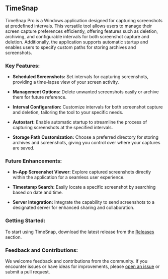 
## TimeSnap

TimeSnap Pro is a Windows application designed for capturing screenshots at predefined intervals. This versatile tool allows users to manage their screen capture preferences efficiently, offering features such as deletion, archiving, and configurable intervals for both screenshot capture and deletion. Additionally, the application supports automatic startup and enables users to specify custom paths for storing archives and screenshots.

### Key Features:

- **Scheduled Screenshots:**
  Set intervals for capturing screenshots, providing a time-lapse view of your screen activity.

- **Management Options:**
  Delete unwanted screenshots easily or archive them for future reference.

- **Interval Configuration:**
  Customize intervals for both screenshot capture and deletion, tailoring the tool to your specific needs.

- **Autostart:**
  Enable automatic startup to streamline the process of capturing screenshots at the specified intervals.

- **Storage Path Customization:**
  Choose a preferred directory for storing archives and screenshots, giving you control over where your captures are saved.

### Future Enhancements:

- **In-App Screenshot Viewer:**
  Explore captured screenshots directly within the application for a seamless user experience.

- **Timestamp Search:**
  Easily locate a specific screenshot by searching based on date and time.

- **Server Integration:**
  Integrate the capability to send screenshots to a designated server for enhanced sharing and collaboration.

### Getting Started:

To start using TimeSnap, download the latest release from the [Releases](https://github.com/Hizmu/TimeShot.git) section.

### Feedback and Contributions:

We welcome feedback and contributions from the community. If you encounter issues or have ideas for improvements, please [open an issue](https://github.com/Hizmu/TimeShot/issues) or submit a pull request.
